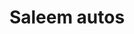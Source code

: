 ---
title: "Saleem autos"
url: /karachi/saleem-autos-shop-no-ls-33-sector-16-a-buffer-zone/
shop: car repair
---
